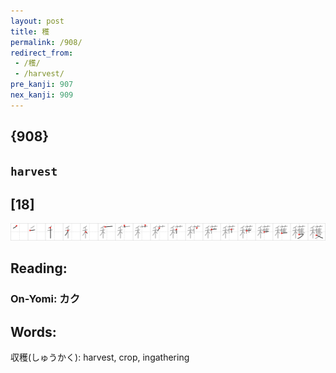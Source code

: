 ```yaml
---
layout: post
title: 穫
permalink: /908/
redirect_from:
 - /穫/
 - /harvest/
pre_kanji: 907
nex_kanji: 909
---
```


## {908}

## `harvest`

## [18]

<div class="stroke"><img src="../images/E7A9AB.png" /></div>

## Reading:

### On-Yomi: カク

## Words:

収穫(しゅうかく): harvest, crop, ingathering
